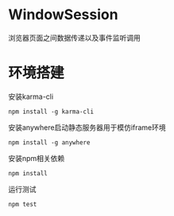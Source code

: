 # WindowSession
浏览器页面之间数据传递以及事件监听调用

# 环境搭建


安装karma-cli  
```
npm install -g karma-cli 
```

安装anywhere启动静态服务器用于模仿iframe环境
```
npm install -g anywhere
```

安装npm相关依赖  
```
npm install
```

运行测试  
```
npm test
```
